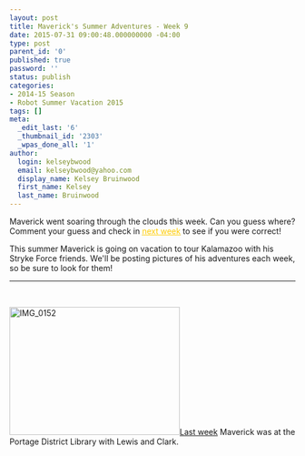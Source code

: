 ```yaml
---
layout: post
title: Maverick's Summer Adventures - Week 9
date: 2015-07-31 09:00:48.000000000 -04:00
type: post
parent_id: '0'
published: true
password: ''
status: publish
categories:
- 2014-15 Season
- Robot Summer Vacation 2015
tags: []
meta:
  _edit_last: '6'
  _thumbnail_id: '2303'
  _wpas_done_all: '1'
author:
  login: kelseybwood
  email: kelseybwood@yahoo.com
  display_name: Kelsey Bruinwood
  first_name: Kelsey
  last_name: Bruinwood
---
```

<p>Maverick went soaring through the clouds this week. Can you guess where? Comment your guess and check in <span style="text-decoration: underline;"><span style="color: #ffcc00;"><a style="color: #ffcc00; text-decoration: underline;" href="http://strykeforce.org/2015/08/07/mavericks-summer-adventures-week-10/" target="_blank">next week</a></span></span> to see if you were correct!</p>
<p>This summer Maverick is going on vacation to tour Kalamazoo with his Stryke Force friends. We'll be posting pictures of his adventures each week, so be sure to look for them!</p>
<hr />
<p>&nbsp;</p>
<p><a href="http://strykeforce.org/wp-content/uploads/2015/07/IMG_0152.jpg"><img class=" size-medium wp-image-2267 alignleft" src="{{ site.baseurl }}/assets/images/IMG_0152-300x225.jpg" alt="IMG_0152" width="300" height="225" /></a><span style="text-decoration: underline;"><span style="color: #ffcc00; text-decoration: underline;"><a href="http://strykeforce.org/2015/07/24/mavericks-summer-adventures-week-8/" target="_blank">Last week</a></span></span> Maverick was at the Portage District Library with Lewis and Clark.</p>
<p>&nbsp;</p>
<p>&nbsp;</p>
<p>&nbsp;</p>
<p>&nbsp;</p>
<p>&nbsp;</p>

